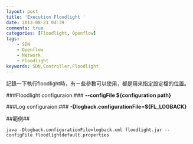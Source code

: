 ```yaml
---
layout: post
title: 'Execution Floodlight '
date: 2013-08-21 04:39
comments: true
categories: [Floodlight, Openflow]
tags:
	- SDN
	- Openflow
	- Network
	- Floodlight
keywords: SDN,Controller,Floodlight
---
```

記錄一下執行floodlight時，有ㄧ些參數可以使用，都是用來指定設定檔的位置。

###Floodlight configuraion:###
**--configFile ${configuration path}**

###Log configuraion:###
**-Dlogback.configurationFile=${FL_LOGBACK}**

##範例##

`java -Dlogback.configurationFile=logback.xml floodlight.jar --configFile floodlightdefault.properties`
